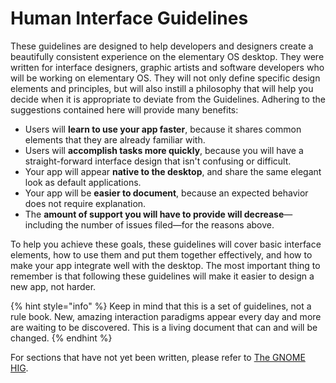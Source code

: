 # Human Interface Guidelines

These guidelines are designed to help developers and designers create a beautifully consistent experience on the elementary OS desktop. They were written for interface designers, graphic artists and software developers who will be working on elementary OS. They will not only define specific design elements and principles, but will also instill a philosophy that will help you decide when it is appropriate to deviate from the Guidelines. Adhering to the suggestions contained here will provide many benefits:

* Users will **learn to use your app faster**, because it shares common elements that they are already familiar with.
* Users will **accomplish tasks more quickly**, because you will have a straight-forward interface design that isn't confusing or difficult.
* Your app will appear **native to the desktop**, and share the same elegant look as default applications.
* Your app will be **easier to document**, because an expected behavior does not require explanation.
* The **amount of support you will have to provide will decrease**—including the number of issues filed—for the reasons above.

To help you achieve these goals, these guidelines will cover basic interface elements, how to use them and put them together effectively, and how to make your app integrate well with the desktop. The most important thing to remember is that following these guidelines will make it easier to design a new app, not harder.

{% hint style="info" %}
Keep in mind that this is a set of guidelines, not a rule book. New, amazing interaction paradigms appear every day and more are waiting to be discovered. This is a living document that can and will be changed.
{% endhint %}

For sections that have not yet been written, please refer to [The GNOME HIG](https://developer.gnome.org/hig/stable/).

